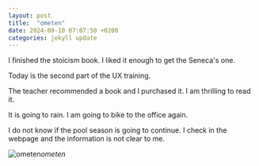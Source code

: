 ```yaml
---
layout: post
title:  "ometen"
date: 2024-09-10 07:07:50 +0200
categories: jekyll update
---
```


I finished the stoicism book. I liked it enough to get the Seneca's one.   

Today is the second part of the UX training.   

The teacher recommended a book and I purchased it. I am thrilling to read it.   

It is going to rain. I am going to bike to the office again.   

I do not know if the pool season is going to continue. I check in the webpage and the information is not clear to me.   











![ometen]()*ometen*&nbsp;



[jekyll-docs]: https://jekyllrb.com/docs/home
[jekyll-gh]:   https://github.com/jekyll/jekyll
[jekyll-talk]: https://talk.jekyllrb.com/
